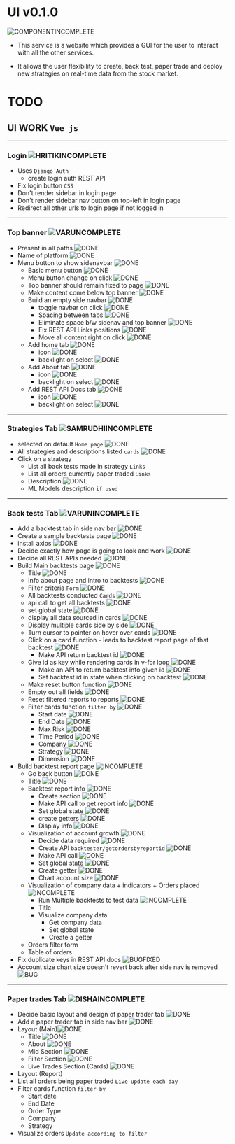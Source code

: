 # UI v0.1.0

![COMPONENTINCOMPLETE]

- This service is a website which provides a GUI for the user to interact with all the other services.

- It allows the user flexibility to create, back test, paper trade and deploy new strategies on real-time data from the stock market.

# TODO

## UI WORK `Vue js`

---

### Login ![HRITIKINCOMPLETE]

- Uses `Django Auth`
  - create login auth REST API
- Fix login button `CSS`
- Don't render sidebar in login page
- Don't render sidebar nav button on top-left in login page
- Redirect all other urls to login page if not logged in

---

### Top banner ![VARUNCOMPLETE]

- Present in all paths ![DONE]
- Name of platform ![DONE]
- Menu button to show sidenavbar ![DONE]
  - Basic menu button ![DONE]
  - Menu button change on click ![DONE]
  - Top banner should remain fixed to page ![DONE]
  - Make content come below top banner ![DONE]
  - Build an empty side navbar ![DONE]
    - toggle navbar on click ![DONE]
    - Spacing between tabs ![DONE]
    - Eliminate space b/w sidenav and top banner ![DONE]
    - Fix REST API Links positions ![DONE]
    - Move all content right on click ![DONE]
  - Add home tab ![DONE]
    - icon ![DONE]
    - backlight on select ![DONE]
  - Add About tab ![DONE]
    - icon ![DONE]
    - backlight on select ![DONE]
  - Add REST API Docs tab ![DONE]
    - icon ![DONE]
    - backlight on select ![DONE]

---

### Strategies Tab ![SAMRUDHIINCOMPLETE]

- selected on default `Home page` ![DONE]
- All strategies and descriptions listed `cards` ![DONE]
- Click on a strategy
  - List all back tests made in strategy `Links` 
  - List all orders currently paper traded `Links`
  <!-- - Visualizations `Update each min` `Toggle b/w companies`
    - Company data
    - Indicators
    - Live orders
    - Visualization of past orders of strategy
    - Visualization of model predictions `if any` -->
  - Description ![DONE]
  - ML Models description `if used`

---

### Back tests Tab ![VARUNINCOMPLETE]

- Add a backtest tab in side nav bar ![DONE]
- Create a sample backtests page ![DONE]
- install axios ![DONE]
- Decide exactly how page is going to look and work ![DONE]
- Decide all REST APIs needed ![DONE]
- Build Main backtests page ![DONE]
  - Title ![DONE]
  - Info about page and intro to backtests ![DONE]
  - Filter criteria `Form` ![DONE]
  - All backtests conducted `Cards` ![DONE]
  - api call to get all backtests ![DONE]
  - set global state ![DONE]
  - display all data sourced in cards ![DONE]
  - Display multiple cards side by side ![DONE]
  - Turn cursor to pointer on hover over cards ![DONE]
  - Click on a card function - leads to backtest report page of that backtest ![DONE]
    - Make API return backtest id ![DONE]
  - Give id as key while rendering cards in v-for loop ![DONE]
    - Make an API to return backtest info given id ![DONE]
    - Set backtest id in state when clicking on backtest ![DONE]
  - Make reset button function ![DONE]
  - Empty out all fields ![DONE]
  - Reset filtered reports to reports ![DONE]
  - Filter cards function `filter by` ![DONE]
    - Start date ![DONE]
    - End Date ![DONE]
    - Max Risk ![DONE]
    - Time Period ![DONE]
    - Company ![DONE]
    - Strategy ![DONE]
    - Dimension ![DONE]
- Build backtest report page ![INCOMPLETE]
  - Go back button ![DONE]
  - Title ![DONE]
  - Backtest report info ![DONE]
    - Create section ![DONE]
    - Make API call to get report info ![DONE]
    - Set global state ![DONE]
    - create getters ![DONE]
    - Display info ![DONE]
  - Visualization of account growth ![DONE]
	- Decide data required ![DONE]
	- Create API `backtester/getordersbyreportid` ![DONE]
	- Make API call ![DONE]
	- Set global state ![DONE]
	- Create getter ![DONE]
	- Chart account size ![DONE]
  - Visualization of company data + indicators + Orders placed ![INCOMPLETE]
	- Run Multiple backtests to test data ![INCOMPLETE]
	- Title 
	- Visualize company data
		- Get company data
		- Set global state
		- Create a getter
  - Orders filter form
  - Table of orders
- Fix duplicate keys in REST API docs ![BUGFIXED]
- Account size chart size doesn't revert back after side nav is removed ![BUG]

---

### Paper trades Tab ![DISHAINCOMPLETE]

- Decide basic layout and design of paper trader tab ![DONE]
- Add a paper trader tab in side nav bar ![DONE]
- Layout (Main)![DONE] 
  - Title ![DONE]
  - About ![DONE]
  - Mid Section ![DONE]
  - Filter Section ![DONE]
  - Live Trades Section (Cards) ![DONE]
- Layout (Report)
- List all orders being paper traded `Live update each day`
- Filter cards function `filter by` 
    - Start date 
    - End Date 
    - Order Type 
    - Company
    - Strategy
- Visualize orders `Update according to filter`

[done]: https://img.shields.io/badge/DONE-brightgreen
[incomplete]: https://img.shields.io/badge/INCOMPLETE-red
[varunincomplete]: https://img.shields.io/badge/VARUN-INCOMPLETE-red
[varuncomplete]: https://img.shields.io/badge/VARUN-COMPLETE-brightgreen
[dishaincomplete]: https://img.shields.io/badge/DISHA-INCOMPLETE-red
[dishacomplete]: https://img.shields.io/badge/DISHA-COMPLETE-brightgreen
[samrudhiincomplete]: https://img.shields.io/badge/SAMRUDHI-INCOMPLETE-red
[samrudhicomplete]: https://img.shields.io/badge/SAMRUDHI-COMPLETE-brightgreen
[hritikincomplete]: https://img.shields.io/badge/HRITIK-INCOMPLETE-red
[hritikcomplete]: https://img.shields.io/badge/HRITIK-COMPLETE-brightgreen
[bug]: https://img.shields.io/badge/BUG-red
[bugfixed]: https://img.shields.io/badge/BUG-FIXED-brightgreen
[featureincomplete]: https://img.shields.io/badge/FEATURE-INCOMPLETE-red
[featurecomplete]: https://img.shields.io/badge/FEATURE-COMPLETE-brightgreen
[componentincomplete]: https://img.shields.io/badge/COMPONENT-INCOMPLETE-red
[componentcomplete]: https://img.shields.io/badge/COMPONENT-COMPLETE-brightgreen
[meetingincomplete]: https://img.shields.io/badge/MEETING-INCOMPLETE-red
[docincomplete]: https://img.shields.io/badge/DOC-INCOMPLETE-red
[doccomplete]: https://img.shields.io/badge/DOC-COMPLETE-brightgreen
